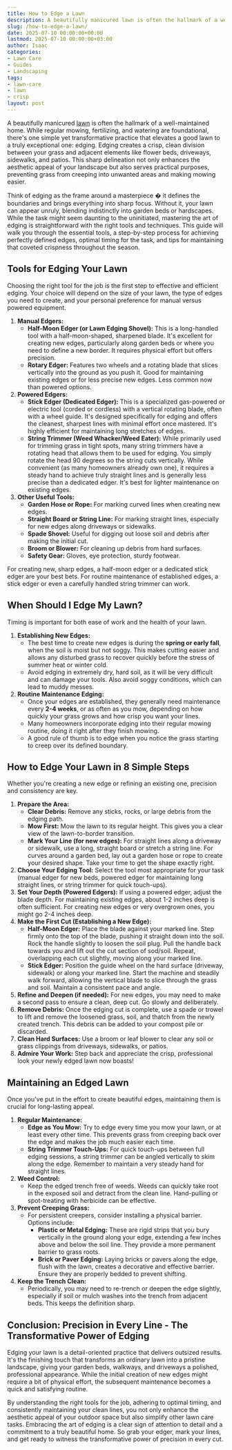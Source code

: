 ```yaml
---
title: How to Edge a Lawn
description: A beautifully manicured lawn is often the hallmark of a well-maintained home. While regular mowing, fertilizing, and watering are foundational, there's one...
slug: /how-to-edge-a-lawn/
date: 2025-07-10 00:00:00+00:00
lastmod: 2025-07-10 00:00:00+03:00
author: Isaac
categories:
- Lawn Care
- Guides
- Landscaping
tags:
- lawn-care
- lawn
- crisp
layout: post
---
```

A beautifully manicured [lawn](https://pestpolicy.com/10-essential-lawn-and-garden-tools-for-fall/) is often the hallmark of a well-maintained home. While regular mowing, fertilizing, and watering are foundational, there's one simple yet transformative practice that elevates a good lawn to a truly exceptional one: edging. Edging creates a crisp, clean division between your grass and adjacent elements like flower beds, driveways, sidewalks, and patios. This sharp delineation not only enhances the aesthetic appeal of your landscape but also serves practical purposes, preventing grass from creeping into unwanted areas and making mowing easier.

Think of edging as the frame around a masterpiece � it defines the boundaries and brings everything into sharp focus. Without it, your lawn can appear unruly, blending indistinctly into garden beds or hardscapes. While the task might seem daunting to the uninitiated, mastering the art of edging is straightforward with the right tools and techniques. This guide will walk you through the essential tools, a step-by-step process for achieving perfectly defined edges, optimal timing for the task, and tips for maintaining that coveted crispness throughout the season.

## Tools for Edging Your Lawn

Choosing the right tool for the job is the first step to effective and efficient edging. Your choice will depend on the size of your lawn, the type of edges you need to create, and your personal preference for manual versus powered equipment.

1.  **Manual Edgers:**
    * **Half-Moon Edger (or Lawn Edging Shovel):** This is a long-handled tool with a half-moon-shaped, sharpened blade. It's excellent for creating new edges, particularly along garden beds or where you need to define a new border. It requires physical effort but offers precision.
    * **Rotary Edger:** Features two wheels and a rotating blade that slices vertically into the ground as you push it. Good for maintaining existing edges or for less precise new edges. Less common now than powered options.
2.  **Powered Edgers:**
    * **Stick Edger (Dedicated Edger):** This is a specialized gas-powered or electric tool (corded or cordless) with a vertical rotating blade, often with a wheel guide. It's designed specifically for edging and offers the cleanest, sharpest lines with minimal effort once mastered. It's highly efficient for maintaining long stretches of edges.
    * **String Trimmer (Weed Whacker/Weed Eater):** While primarily used for trimming grass in tight spots, many string trimmers have a rotating head that allows them to be used for edging. You simply rotate the head 90 degrees so the string cuts vertically. While convenient (as many homeowners already own one), it requires a steady hand to achieve truly straight lines and is generally less precise than a dedicated edger. It's best for lighter maintenance on existing edges.
3.  **Other Useful Tools:**
    * **Garden Hose or Rope:** For marking curved lines when creating new edges.
    * **Straight Board or String Line:** For marking straight lines, especially for new edges along driveways or sidewalks.
    * **Spade Shovel:** Useful for digging out loose soil and debris after making the initial cut.
    * **Broom or Blower:** For cleaning up debris from hard surfaces.
    * **Safety Gear:** Gloves, eye protection, sturdy footwear.

For creating new, sharp edges, a half-moon edger or a dedicated stick edger are your best bets. For routine maintenance of established edges, a stick edger or even a carefully handled string trimmer can work.

## When Should I Edge My Lawn?

Timing is important for both ease of work and the health of your lawn.

1.  **Establishing New Edges:**
    * The best time to create new edges is during the **spring or early fall**, when the soil is moist but not soggy. This makes cutting easier and allows any disturbed grass to recover quickly before the stress of summer heat or winter cold.
    * Avoid edging in extremely dry, hard soil, as it will be very difficult and can damage your tools. Also avoid soggy conditions, which can lead to muddy messes.
2.  **Routine Maintenance Edging:**
    * Once your edges are established, they generally need maintenance every **2-4 weeks**, or as often as you mow, depending on how quickly your grass grows and how crisp you want your lines.
    * Many homeowners incorporate edging into their regular mowing routine, doing it right after they finish mowing.
    * A good rule of thumb is to edge when you notice the grass starting to creep over its defined boundary.

## How to Edge Your Lawn in 8 Simple Steps

Whether you're creating a new edge or refining an existing one, precision and consistency are key.

1.  **Prepare the Area:**
    * **Clear Debris:** Remove any sticks, rocks, or large debris from the edging path.
    * **Mow First:** Mow the lawn to its regular height. This gives you a clear view of the lawn-to-border transition.
    * **Mark Your Line (for new edges):** For straight lines along a driveway or sidewalk, use a long, straight board or stretch a string line. For curves around a garden bed, lay out a garden hose or rope to create your desired shape. Take your time to get the shape exactly right.
2.  **Choose Your Edging Tool:** Select the tool most appropriate for your task (manual edger for new beds, powered edger for maintaining long straight lines, or string trimmer for quick touch-ups).
3.  **Set Your Depth (Powered Edgers):** If using a powered edger, adjust the blade depth. For maintaining existing edges, about 1-2 inches deep is often sufficient. For creating new edges or very overgrown ones, you might go 2-4 inches deep.
4.  **Make the First Cut (Establishing a New Edge):**
    * **Half-Moon Edger:** Place the blade against your marked line. Step firmly onto the top of the blade, pushing it straight down into the soil. Rock the handle slightly to loosen the soil plug. Pull the handle back towards you and lift out the cut section of sod/soil. Repeat, overlapping each cut slightly, moving along your marked line.
    * **Stick Edger:** Position the guide wheel on the hard surface (driveway, sidewalk) or along your marked line. Start the machine and steadily walk forward, allowing the vertical blade to slice through the grass and soil. Maintain a consistent pace and angle.
5.  **Refine and Deepen (if needed):** For new edges, you may need to make a second pass to ensure a clean, deep cut. Go slowly and deliberately.
6.  **Remove Debris:** Once the edging cut is complete, use a spade or trowel to lift and remove the loosened grass, soil, and thatch from the newly created trench. This debris can be added to your compost pile or discarded.
7.  **Clean Hard Surfaces:** Use a broom or leaf blower to clear any soil or grass clippings from driveways, sidewalks, or patios.
8.  **Admire Your Work:** Step back and appreciate the crisp, professional look your newly edged lawn now boasts!

## Maintaining an Edged Lawn

Once you've put in the effort to create beautiful edges, maintaining them is crucial for long-lasting appeal.

1.  **Regular Maintenance:**
    * **Edge as You Mow:** Try to edge every time you mow your lawn, or at least every other time. This prevents grass from creeping back over the edge and makes the job much easier each time.
    * **String Trimmer Touch-Ups:** For quick touch-ups between full edging sessions, a string trimmer can be angled vertically to skim along the edge. Remember to maintain a very steady hand for straight lines.
2.  **Weed Control:**
    * Keep the edged trench free of weeds. Weeds can quickly take root in the exposed soil and detract from the clean line. Hand-pulling or spot-treating with herbicide can be effective.
3.  **Prevent Creeping Grass:**
    * For persistent creepers, consider installing a physical barrier. Options include:
        * **Plastic or Metal Edging:** These are rigid strips that you bury vertically in the ground along your edge, extending a few inches above and below the soil line. They provide a more permanent barrier to grass roots.
        * **Brick or Paver Edging:** Laying bricks or pavers along the edge, flush with the lawn, creates a decorative and effective barrier. Ensure they are properly bedded to prevent shifting.
4.  **Keep the Trench Clean:**
    * Periodically, you may need to re-trench or deepen the edge slightly, especially if soil or mulch washes into the trench from adjacent beds. This keeps the definition sharp.

## Conclusion: Precision in Every Line - The Transformative Power of Edging

Edging your lawn is a detail-oriented practice that delivers outsized results. It's the finishing touch that transforms an ordinary lawn into a pristine landscape, giving your garden beds, walkways, and driveways a polished, professional appearance. While the initial creation of new edges might require a bit of physical effort, the subsequent maintenance becomes a quick and satisfying routine.

By understanding the right tools for the job, adhering to optimal timing, and consistently maintaining your clean lines, you not only enhance the aesthetic appeal of your outdoor space but also simplify other lawn care tasks. Embracing the art of edging is a clear sign of attention to detail and a commitment to a truly beautiful home. So grab your edger, mark your lines, and get ready to witness the transformative power of precision in every cut.